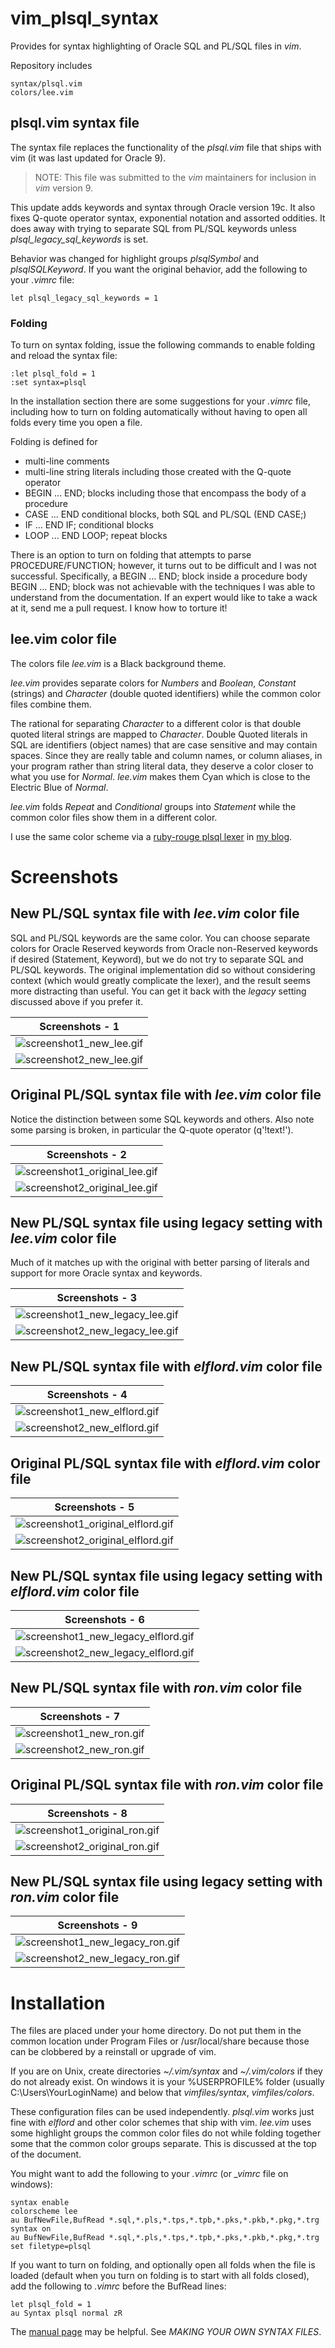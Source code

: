 # vim_plsql_syntax

Provides for syntax highlighting of Oracle SQL and PL/SQL files in *vim*.

Repository includes

    syntax/plsql.vim
    colors/lee.vim

## plsql.vim syntax file

The syntax file replaces the functionality of the *plsql.vim* file that ships with vim (it was last updated
for Oracle 9). 

> NOTE: This file was submitted to the *vim* maintainers for inclusion in *vim* version 9.

This update adds keywords and syntax through Oracle version 19c.
It also fixes Q-quote operator syntax, exponential notation and assorted oddities. It does away
with trying to separate SQL from PL/SQL keywords unless *plsql_legacy_sql_keywords* is set.


Behavior was changed for highlight groups *plsqlSymbol* and *plsqlSQLKeyword*. If you want the
original behavior, add the following to your *.vimrc* file:


```vim
let plsql_legacy_sql_keywords = 1
```

### Folding

To turn on syntax folding, issue the following commands to enable folding and reload the syntax file:

```vim
:let plsql_fold = 1
:set syntax=plsql
```

In the installation section there are some suggestions for your *.vimrc* file, including how to turn
on folding automatically without having to open all folds every time you open a file.

Folding is defined for

* multi-line comments
* multi-line string literals including those created with the Q-quote operator
* BEGIN ... END; blocks including those that encompass the body of a procedure
* CASE ... END conditional blocks, both SQL and PL/SQL (END CASE;)
* IF ... END IF; conditional blocks
* LOOP ... END LOOP; repeat blocks

There is an option to turn on folding that attempts to parse PROCEDURE/FUNCTION; however, it turns
out to be difficult and I was not successful. Specifically, a BEGIN ... END; block inside a procedure
body BEGIN ... END; block was not achievable with the techniques I was able to understand from the documentation.
If an expert would like to take a wack at it, send me a pull request. I know how to torture it!

## lee.vim color file

The colors file *lee.vim* is a Black background theme.

*lee.vim* provides separate
colors for *Numbers* and *Boolean*, *Constant* (strings) and *Character* (double quoted identifiers) while the common color files
combine them. 

The rational for separating *Character* to a different color is that double quoted literal strings are mapped to *Character*.
Double Quoted literals in SQL are identifiers (object names) that are case sensitive and may contain spaces. Since they are really
table and column names, or column aliases, in your program rather than string literal data, they deserve a color
closer to what you use for *Normal*. *lee.vim* makes them Cyan which is close to the Electric Blue of *Normal*.

*lee.vim* folds *Repeat* and *Conditional* groups into *Statement* while the common color files show them in a
different color.

I use the same color scheme via 
a [ruby-rouge plsql lexer](https://lee-lindley.github.io/plsql/sql/2022/03/20/Ruby-Rouge-Lexer-PLSQL.html) 
in [my blog](https://lee-lindley.github.io/).

# Screenshots

## New PL/SQL syntax file with *lee.vim* color file

SQL and PL/SQL keywords are the same color. You can choose separate colors for Oracle
Reserved keywords from Oracle non-Reserved keywords if desired (Statement, Keyword), but we do not try to
separate SQL and PL/SQL keywords. The original implementation did so without considering context (which
would greatly complicate the lexer), and the result seems more distracting than useful.  You can get it back
with the *legacy* setting discussed above if you prefer it.

| Screenshots - 1 |
|:--:|
| ![screenshot1_new_lee.gif](images/screenshot1_new_lee.gif) |
| ![screenshot2_new_lee.gif](images/screenshot2_new_lee.gif) |

## Original PL/SQL syntax file with *lee.vim* color file

Notice the distinction between some SQL keywords and others. Also note some parsing is broken, in
particular the Q-quote operator (q'!text!').

| Screenshots - 2 |
|:--:|
| ![screenshot1_original_lee.gif](images/screenshot1_original_lee.gif) |
| ![screenshot2_original_lee.gif](images/screenshot2_original_lee.gif) |

## New PL/SQL syntax file using legacy setting with *lee.vim* color file

Much of it matches up with the original with better parsing of literals and
support for more Oracle syntax and keywords.

| Screenshots - 3 |
|:--:|
| ![screenshot1_new_legacy_lee.gif](images/screenshot1_new_legacy_lee.gif) |
| ![screenshot2_new_legacy_lee.gif](images/screenshot2_new_legacy_lee.gif) |

## New PL/SQL syntax file with *elflord.vim* color file

| Screenshots - 4 |
|:--:|
| ![screenshot1_new_elflord.gif](images/screenshot1_new_elflord.gif) |
| ![screenshot2_new_elflord.gif](images/screenshot2_new_elflord.gif) |

## Original PL/SQL syntax file with *elflord.vim* color file

| Screenshots - 5 |
|:--:|
| ![screenshot1_original_elflord.gif](images/screenshot1_original_elflord.gif) |
| ![screenshot2_original_elflord.gif](images/screenshot2_original_elflord.gif) |

## New PL/SQL syntax file using legacy setting with *elflord.vim* color file

| Screenshots - 6 |
|:--:|
| ![screenshot1_new_legacy_elflord.gif](images/screenshot1_new_legacy_elflord.gif) |
| ![screenshot2_new_legacy_elflord.gif](images/screenshot2_new_legacy_elflord.gif) |

## New PL/SQL syntax file with *ron.vim* color file

| Screenshots - 7 |
|:--:|
| ![screenshot1_new_ron.gif](images/screenshot1_new_ron.gif) |
| ![screenshot2_new_ron.gif](images/screenshot2_new_ron.gif) |

## Original PL/SQL syntax file with *ron.vim* color file

| Screenshots - 8 |
|:--:|
| ![screenshot1_original_ron.gif](images/screenshot1_original_ron.gif) |
| ![screenshot2_original_ron.gif](images/screenshot2_original_ron.gif) |

## New PL/SQL syntax file using legacy setting with *ron.vim* color file

| Screenshots - 9|
|:--:|
| ![screenshot1_new_legacy_ron.gif](images/screenshot1_new_legacy_ron.gif) |
| ![screenshot2_new_legacy_ron.gif](images/screenshot2_new_legacy_ron.gif) |

# Installation

The files are placed under your home directory. Do not put them in the common location under Program Files or /usr/local/share
because those can be clobbered by a reinstall or upgrade of vim.

If you are on Unix, create directories *~/.vim/syntax* and *~/.vim/colors* if they do not already exist. On windows it is your
%USERPROFILE% folder (usually C:\Users\YourLoginName) and below that *vimfiles/syntax*, *vimfiles/colors*.

These configuration files can be used independently. *plsql.vim* works just fine with *elflord* and other
color schemes that ship with vim. *lee.vim* uses some highlight groups the common color files do not
while folding together some that the common color groups separate. This is discussed at the top of the document.

You might want to add the following to your *.vimrc* (or *_vimrc* file on windows):

```vim
syntax enable
colorscheme lee
au BufNewFile,BufRead *.sql,*.pls,*.tps,*.tpb,*.pks,*.pkb,*.pkg,*.trg syntax on
au BufNewFile,BufRead *.sql,*.pls,*.tps,*.tpb,*.pks,*.pkb,*.pkg,*.trg set filetype=plsql
```

If you want to turn on folding, and optionally open all folds when the file is loaded (default
when you turn on folding is to start with all folds closed), add the following to *.vimrc* before the BufRead lines:

```vim
let plsql_fold = 1
au Syntax plsql normal zR
```

The [manual page](https://vimhelp.org/syntax.txt.html#%3Asyn-files) may be helpful. See
*MAKING YOUR OWN SYNTAX FILES*.

